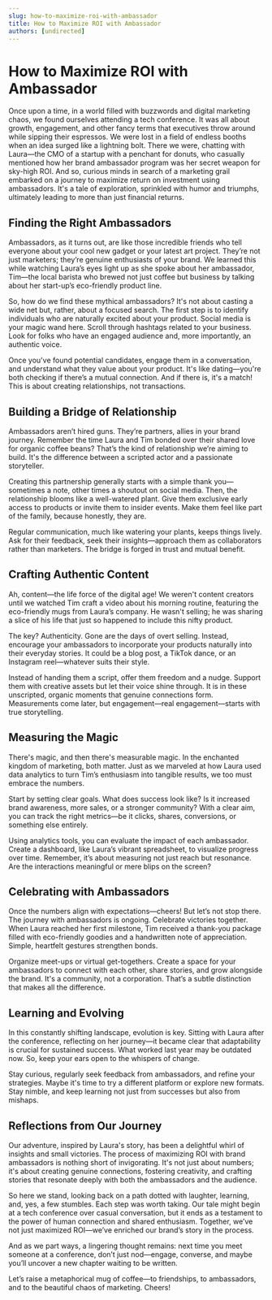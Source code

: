 ```yaml
---
slug: how-to-maximize-roi-with-ambassador
title: How to Maximize ROI with Ambassador
authors: [undirected]
---
```



# How to Maximize ROI with Ambassador

Once upon a time, in a world filled with buzzwords and digital marketing chaos, we found ourselves attending a tech conference. It was all about growth, engagement, and other fancy terms that executives throw around while sipping their espressos. We were lost in a field of endless booths when an idea surged like a lightning bolt. There we were, chatting with Laura—the CMO of a startup with a penchant for donuts, who casually mentioned how her brand ambassador program was her secret weapon for sky-high ROI. And so, curious minds in search of a marketing grail embarked on a journey to maximize return on investment using ambassadors. It's a tale of exploration, sprinkled with humor and triumphs, ultimately leading to more than just financial returns.

## Finding the Right Ambassadors

Ambassadors, as it turns out, are like those incredible friends who tell everyone about your cool new gadget or your latest art project. They’re not just marketers; they’re genuine enthusiasts of your brand. We learned this while watching Laura’s eyes light up as she spoke about her ambassador, Tim—the local barista who brewed not just coffee but business by talking about her start-up’s eco-friendly product line.

So, how do we find these mythical ambassadors? It's not about casting a wide net but, rather, about a focused search. The first step is to identify individuals who are naturally excited about your product. Social media is your magic wand here. Scroll through hashtags related to your business. Look for folks who have an engaged audience and, more importantly, an authentic voice.

Once you've found potential candidates, engage them in a conversation, and understand what they value about your product. It's like dating—you're both checking if there’s a mutual connection. And if there is, it's a match! This is about creating relationships, not transactions.

## Building a Bridge of Relationship

Ambassadors aren’t hired guns. They’re partners, allies in your brand journey. Remember the time Laura and Tim bonded over their shared love for organic coffee beans? That’s the kind of relationship we’re aiming to build. It's the difference between a scripted actor and a passionate storyteller.

Creating this partnership generally starts with a simple thank you—sometimes a note, other times a shoutout on social media. Then, the relationship blooms like a well-watered plant. Give them exclusive early access to products or invite them to insider events. Make them feel like part of the family, because honestly, they are. 

Regular communication, much like watering your plants, keeps things lively. Ask for their feedback, seek their insights—approach them as collaborators rather than marketers. The bridge is forged in trust and mutual benefit.

## Crafting Authentic Content

Ah, content—the life force of the digital age! We weren't content creators until we watched Tim craft a video about his morning routine, featuring the eco-friendly mugs from Laura’s company. He wasn't selling; he was sharing a slice of his life that just so happened to include this nifty product.

The key? Authenticity. Gone are the days of overt selling. Instead, encourage your ambassadors to incorporate your products naturally into their everyday stories. It could be a blog post, a TikTok dance, or an Instagram reel—whatever suits their style.

Instead of handing them a script, offer them freedom and a nudge. Support them with creative assets but let their voice shine through. It is in these unscripted, organic moments that genuine connections form. Measurements come later, but engagement—real engagement—starts with true storytelling.

## Measuring the Magic

There's magic, and then there's measurable magic. In the enchanted kingdom of marketing, both matter. Just as we marveled at how Laura used data analytics to turn Tim’s enthusiasm into tangible results, we too must embrace the numbers.

Start by setting clear goals. What does success look like? Is it increased brand awareness, more sales, or a stronger community? With a clear aim, you can track the right metrics—be it clicks, shares, conversions, or something else entirely.

Using analytics tools, you can evaluate the impact of each ambassador. Create a dashboard, like Laura’s vibrant spreadsheet, to visualize progress over time. Remember, it’s about measuring not just reach but resonance. Are the interactions meaningful or mere blips on the screen?

## Celebrating with Ambassadors

Once the numbers align with expectations—cheers! But let’s not stop there. The journey with ambassadors is ongoing. Celebrate victories together. When Laura reached her first milestone, Tim received a thank-you package filled with eco-friendly goodies and a handwritten note of appreciation. Simple, heartfelt gestures strengthen bonds.

Organize meet-ups or virtual get-togethers. Create a space for your ambassadors to connect with each other, share stories, and grow alongside the brand. It's a community, not a corporation. That’s a subtle distinction that makes all the difference.

## Learning and Evolving

In this constantly shifting landscape, evolution is key. Sitting with Laura after the conference, reflecting on her journey—it became clear that adaptability is crucial for sustained success. What worked last year may be outdated now. So, keep your ears open to the whispers of change.

Stay curious, regularly seek feedback from ambassadors, and refine your strategies. Maybe it's time to try a different platform or explore new formats. Stay nimble, and keep learning not just from successes but also from mishaps.

## Reflections from Our Journey

Our adventure, inspired by Laura's story, has been a delightful whirl of insights and small victories. The process of maximizing ROI with brand ambassadors is nothing short of invigorating. It's not just about numbers; it's about creating genuine connections, fostering creativity, and crafting stories that resonate deeply with both the ambassadors and the audience.

So here we stand, looking back on a path dotted with laughter, learning, and, yes, a few stumbles. Each step was worth taking. Our tale might begin at a tech conference over casual conversation, but it ends as a testament to the power of human connection and shared enthusiasm. Together, we’ve not just maximized ROI—we’ve enriched our brand’s story in the process.

And as we part ways, a lingering thought remains: next time you meet someone at a conference, don’t just nod—engage, converse, and maybe you’ll uncover a new chapter waiting to be written.

Let’s raise a metaphorical mug of coffee—to friendships, to ambassadors, and to the beautiful chaos of marketing. Cheers!
